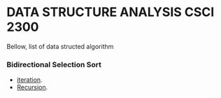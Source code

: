 # DATA STRUCTURE ANALYSIS CSCI 2300


Bellow, list of data structed algorithm

### Bidirectional Selection Sort
- [iteration](https://github.com/Nikmfaris/Data_Structure_Alg/tree/main/Selection_Sort/src/main/java/Iteration).
- [Recursion](https://github.com/Nikmfaris/Data_Structure_Alg/tree/main/Selection_Sort/src/main/java/Recursion).




